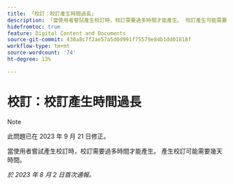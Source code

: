 ```yaml
---
title: 「校訂：校訂產生時間過長」
description: 「當使用者嘗試產生校訂時，校訂需要過多時間才能產生。 校訂產生可能需要幾天時間。」
hidefromtoc: true
feature: Digital Content and Documents
source-git-commit: 430a8c7f2ae57a5d0d991f75579e84b1dd01818f
workflow-type: tm+mt
source-wordcount: '74'
ht-degree: 13%

---
```



# 校訂：校訂產生時間過長

>[!NOTE]
>
>此問題已在 2023 年 9 月 21 日修正。

當使用者嘗試產生校訂時，校訂需要過多時間才能產生。 產生校訂可能需要幾天時間。

_於 2023 年 8 月 2 日首次通報。_
